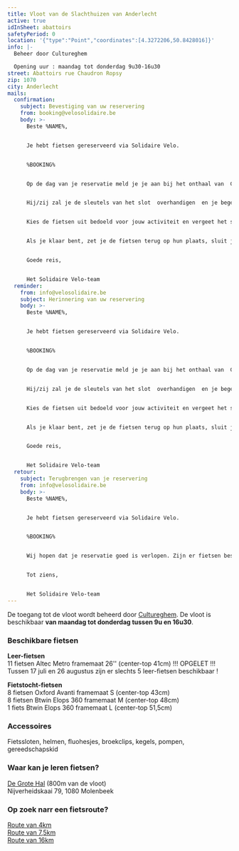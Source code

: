 ```yaml
---
title: Vloot van de Slachthuizen van Anderlecht
active: true
idInSheet: abattoirs
safetyPeriod: 0
location: '{"type":"Point","coordinates":[4.3272206,50.8428016]}'
info: |-
  Beheer door Cultureghem

  Opening uur : maandag tot donderdag 9u30-16u30
street: Abattoirs rue Chaudron Ropsy
zip: 1070
city: Anderlecht
mails:
  confirmation:
    subject: Bevestiging van uw reservering
    from: booking@velosolidaire.be
    body: >-
      Beste %NAME%,


      Je hebt fietsen gereserveerd via Solidaire Velo.


      %BOOKING%


      Op de dag van je reservatie meld je je aan bij het onthaal van  Cultureghem (links van de ingang met de 2 stieren) waar je toegang vraagt tot de fietsvloot van Solidaire Velo. Geef jouw naam en die van je vereniging door aan de Cultureghem-medewerker.


      Hij/zij zal je de sleutels van het slot  overhandigen  en je begeleiden  naar de garage in de indrukwekkende kelderruimte waar de fietsen zich bevinden.


      Kies de fietsen uit bedoeld voor jouw activiteit en vergeet het slot niet opnieuw op slot te doen en het licht uit te doen als je weggaat.


      Als je klaar bent, zet je de fietsen terug op hun plaats, sluit je de garage af en geef je de sleutels terug aan iemand van het Cultureghem-team. Een defecte fiets? Plaats hem  op de daarvoor bestemde plek en laat het ons weten!


      Goede reis, 


      Het Solidaire Velo-team
  reminder:
    from: info@velosolidaire.be
    subject: Herinnering van uw reservering
    body: >-
      Beste %NAME%,


      Je hebt fietsen gereserveerd via Solidaire Velo.


      %BOOKING%


      Op de dag van je reservatie meld je je aan bij het onthaal van  Cultureghem (links van de ingang met de 2 stieren) waar je toegang vraagt tot de fietsvloot van Solidaire Velo. Geef jouw naam en die van je vereniging door aan de Cultureghem-medewerker.


      Hij/zij zal je de sleutels van het slot  overhandigen  en je begeleiden  naar de garage in de indrukwekkende kelderruimte waar de fietsen zich bevinden.


      Kies de fietsen uit bedoeld voor jouw activiteit en vergeet het slot niet opnieuw op slot te doen en het licht uit te doen als je weggaat.


      Als je klaar bent, zet je de fietsen terug op hun plaats, sluit je de garage af en geef je de sleutels terug aan iemand van het Cultureghem-team. Een defecte fiets? Plaats hem  op de daarvoor bestemde plek en laat het ons weten!


      Goede reis, 


      Het Solidaire Velo-team
  retour:
    subject: Terugbrengen van je reservering
    from: info@velosolidaire.be
    body: >-
      Beste %NAME%,


      Je hebt fietsen gereserveerd via Solidaire Velo.


      %BOOKING%


      Wij hopen dat je reservatie goed is verlopen. Zijn er fietsen beschadigd? Zo ja, laat ons dan weten over welke problemen het precies gaat door deze e-mail te beantwoorden, zodat we die zo snel mogelijk kunnen herstellen. 


      Tot ziens,


      Het Solidaire Velo-team
---
```

De toegang tot de vloot wordt beheerd door [Cultureghem](https://cultureghem.be/nl/huis/). De vloot is beschikbaar **van maandag tot donderdag tussen 9u en 16u30**.

### Beschikbare fietsen

**Leer-fietsen**\
11 fietsen Altec Metro framemaat 26'' (center-top 41cm) !!! OPGELET !!! Tussen 17 juli en 26 augustus zijn er slechts 5 leer-fietsen beschikbaar !

**Fietstocht-fietsen**\
8 fietsen Oxford Avanti framemaat S (center-top 43cm)\
8 fietsen Btwin Elops 360 framemaat M (center-top 48cm)\
1 fiets Btwin Elops 360 framemaat L (center-top 51,5cm)

### Accessoires

Fietssloten, helmen, fluohesjes, broekclips, kegels, pompen, gereedschapskid

### Waar kan je leren fietsen?

[De Grote Hal](https://www.google.com/maps/place/De+Grote+Hal/@50.8473512,4.3282256,17z/data=!3m1!4b1!4m6!3m5!1s0x47c3c514f5acfd69:0x72b95ab710ca289c!8m2!3d50.8473478!4d4.3308005!16s%2Fg%2F11j_0nn_ts?entry=ttu) (800m van de vloot)\
Nijverheidskaai 79, 1080 Molenbeek

### Op zoek narr een fietsroute?

[Route van 4km](https://cycle.travel/map/journey/342219)\
[Route van 7,5km](https://cycle.travel/map/journey/342211)\
[Route van 16km](https://cycle.travel/map/journey/342208)
